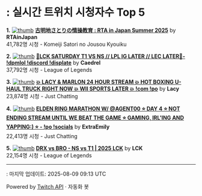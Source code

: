 # : 실시간 트위치 시청자수 Top 5

**1.** [![thumb](https://static-cdn.jtvnw.net/previews-ttv/live_user_rtainjapan-320x180.jpg)](https://twitch.tv/RTAinJapan)
**[古明地さとりの情操教育 : RTA in Japan Summer 2025](https://twitch.tv/RTAinJapan)** by **RTAinJapan**<br>41,782명 시청  - Komeiji Satori no Jousou Kyouiku

**2.** [![thumb](https://static-cdn.jtvnw.net/previews-ttv/live_user_caedrel-320x180.jpg)](https://twitch.tv/Caedrel)
**[🔴LCK SATURDAY T1 VS NS // LPL IG LATER // LEC LATER🔴-  !dpmlol !discord !displate](https://twitch.tv/Caedrel)** by **Caedrel**<br>37,792명 시청  - League of Legends

**3.** [![thumb](https://static-cdn.jtvnw.net/previews-ttv/live_user_lacy-320x180.jpg)](https://twitch.tv/Lacy)
**[💥 LACY & MARLON 24 HOUR STREAM 💥 HOT BOXING U-HAUL TRUCK RIGHT NOW 💥 WII SPORTS LATER 💥 !com !po](https://twitch.tv/Lacy)** by **Lacy**<br>23,874명 시청  - Just Chatting

**4.** [![thumb](https://static-cdn.jtvnw.net/previews-ttv/live_user_extraemily-320x180.jpg)](https://twitch.tv/ExtraEmily)
**[ELDEN RING MARATHON W/ @AGENT00 ⭐ DAY 4 ⭐ NOT ENDING STREAM UNTIL WE BEAT THE GAME ⭐ GAMING, IRL'ING AND YAPPING:) ⭐ - !po !socials](https://twitch.tv/ExtraEmily)** by **ExtraEmily**<br>22,413명 시청  - Just Chatting

**5.** [![thumb](https://static-cdn.jtvnw.net/previews-ttv/live_user_lck-320x180.jpg)](https://twitch.tv/LCK)
**[DRX vs BRO - NS vs T1 | 2025 LCK](https://twitch.tv/LCK)** by **LCK**<br>22,154명 시청  - League of Legends


---
: 마지막 업데이트: 2025-08-09 09:13 UTC

Powered by [Twitch API](https://dev.twitch.tv/docs/api/reference) · 자동화 봇